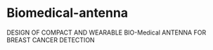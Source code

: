 # Biomedical-antenna
DESIGN OF COMPACT AND WEARABLE  BIO-Medical ANTENNA FOR BREAST CANCER DETECTION 
